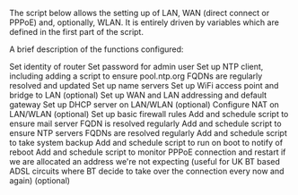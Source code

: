 The script below allows the setting up of LAN, WAN (direct connect or PPPoE) and, optionally, WLAN. It is entirely driven by variables which are defined in the first part of the script.

A brief description of the functions configured:

Set identity of router
Set password for admin user
Set up NTP client, including adding a script to ensure pool.ntp.org FQDNs are regularly resolved and updated
Set up name servers
Set up WiFi access point and bridge to LAN (optional)
Set up WAN and LAN addressing and default gateway
Set up DHCP server on LAN/WLAN (optional)
Configure NAT on LAN/WLAN (optional)
Set up basic firewall rules
Add and schedule script to ensure mail server FQDN is resolved regularly
Add and schedule script to ensure NTP servers FQDNs are resolved regularly
Add and schedule script to take system backup
Add and schedule script to run on boot to notify of reboot
Add and schedule script to monitor PPPoE connection and restart if we are allocated an address we're not expecting (useful for UK BT based ADSL circuits where BT decide to take over the connection every now and again) (optional)
